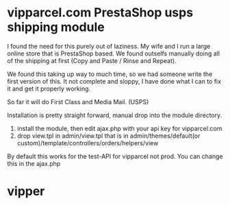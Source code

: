vipparcel.com PrestaShop usps shipping module
==========================

I found the need for this purely out of laziness. My wife and I run a large online store that is PrestaShop based. We found outselfs manually doing all of the shipping at first (Copy and Paste / Rinse and Repeat).

We found this taking up way to much time, so we had someone write the first version of this. It not complete and sloppy, I have done what I can to fix it and get it properly working.

So far it will do First Class and Media Mail. (USPS)

Installation is pretty straight forward, manual drop into the module directory.

1. install the module, then edit ajax.php with your api key for vipparcel.com
2. drop view.tpl in admin/view.tpl that is in admin/themes/default(or custom)/template/controllers/orders/helpers/view

By default this works for the test-API for vipparcel not prod. You can change this in the ajax.php



# vipper
